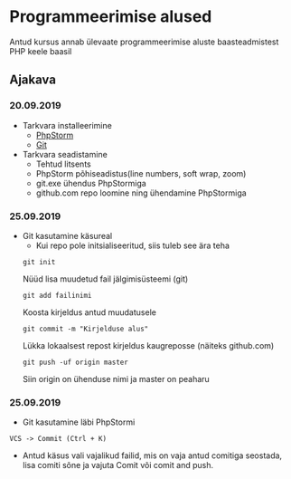 # Programmeerimise alused
Antud kursus annab ülevaate programmeerimise aluste baasteadmistest PHP keele baasil
## Ajakava
### 20.09.2019
* Tarkvara installeerimine
   * [PhpStorm](https://www.jetbrains.com/phpstorm/)
   * [Git](https://git-scm.com/downloads)
* Tarkvara seadistamine
   * Tehtud litsents
   * PhpStorm põhiseadistus(line numbers, soft wrap, zoom)
   * git.exe ühendus PhpStormiga
   * github.com repo loomine ning ühendamine PhpStormiga
### 25.09.2019
* Git kasutamine käsureal
   * Kui repo pole initsialiseeritud, siis tuleb see ära teha
   ```
   git init
   ```
   Nüüd lisa muudetud fail jälgimisüsteemi (git)
   ```
  git add failinimi
  ```
  Koosta kirjeldus antud muudatusele
  ```
  git commit -m "Kirjelduse alus"
  ```
  Lükka lokaalsest repost kirjeldus kaugreposse (näiteks github.com)
  ```
  git push -uf origin master
  ```
  Siin origin on ühenduse nimi ja master on  peaharu
  
### 25.09.2019
* Git kasutamine läbi PhpStormi
```
VCS -> Commit (Ctrl + K)
```
* Antud käsus vali vajalikud failid, mis on vaja antud comitiga seostada, lisa comiti sõne ja vajuta Comit või comit and push.
   
   

  
   